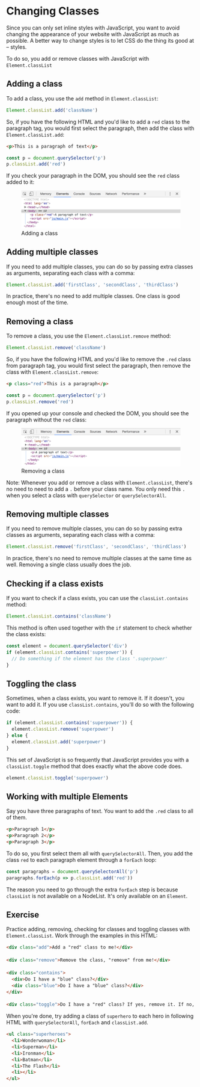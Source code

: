 # Changing Classes

Since you can only set inline styles with JavaScript, you want to avoid changing the appearance of your website with JavaScript as much as possible. A better way to change styles is to let CSS do the thing its good at – styles.

To do so, you add or remove classes with JavaScript with `Element.classList`

## Adding a class

To add a class, you use the `add` method in `Element.classList`:

```js
Element.classList.add('className')
```

So, if you have the following HTML and you'd like to add a `red` class to the paragraph tag, you would first select the paragraph, then add the class with `Element.classList.add`:

```html
<p>This is a paragraph of text</p>
```

```js
const p = document.querySelector('p')
p.classList.add('red')
```

If you check your paragraph in the DOM, you should see the `red` class added to it:

<figure>
  <img src="../../images/02/classes/add.png" alt="Adding a class">
  <figcaption>Adding a class</figcaption>
</figure>

## Adding multiple classes

If you need to add multiple classes, you can do so by passing extra classes as arguments, separating each class with a comma:

```js
Element.classList.add('firstClass', 'secondClass', 'thirdClass')
```

In practice, there's no need to add multiple classes. One class is good enough most of the time.

## Removing a class

To remove a class, you use the `Element.classList.remove` method:

```js
Element.classList.remove('className')
```

So, if you have the following HTML and you'd like to remove the `.red` class from paragraph tag, you would first select the paragraph, then remove the class with `Element.classList.remove`:

```html
<p class="red">This is a paragraph</p>
```

```js
const p = document.querySelector('p')
p.classList.remove('red')
```

If you opened up your console and checked the DOM, you should see the paragraph without the `red` class:

<figure>
  <img src="../../images/02/classes/remove.png" alt="Removing a class">
  <figcaption>Removing a class</figcaption>
</figure>

Note: Whenever you add or remove a class with `Element.classList`, there's no need to need to add a `.` before your class name. You only need this `.` when you select a class with `querySelector` or `querySelectorAll`.

## Removing multiple classes

If you need to remove multiple classes, you can do so by passing extra classes as arguments, separating each class with a comma:

```js
Element.classList.remove('firstClass', 'secondClass', 'thirdClass')
```

In practice, there's no need to remove multiple classes at the same time as well. Removing a single class usually does the job.

## Checking if a class exists

If you want to check if a class exists, you can use the `classList.contains` method:

```js
Element.classList.contains('className')
```

This method is often used together with the `if` statement to check whether the class exists:

```js
const element = document.querySelector('div')
if (element.classList.contains('superpower')) {
  // Do something if the element has the class '.superpower'
}
```

## Toggling the class

Sometimes, when a class exists, you want to remove it. If it doesn't, you want to add it. If you use `classList.contains`, you'll do so with the following code:

```js
if (element.classList.contains('superpower')) {
  element.classList.remove('superpower')
} else {
  element.classList.add('superpower')
}
```

This set of JavaScript is so frequently that JavaScript provides you with a `classList.toggle` method that does exactly what the above code does.

```js
element.classList.toggle('superpower')
```

## Working with multiple Elements

Say you have three paragraphs of text. You want to add the `.red` class to all of them.

```html
<p>Paragraph 1</p>
<p>Paragraph 2</p>
<p>Paragraph 3</p>
```

To do so, you first select them all with `querySelectorAll`. Then, you add the class `red` to each paragraph element through a `forEach` loop:

```js
const paragraphs = document.querySelectorAll('p')
paragraphs.forEach(p => p.classList.add('red'))
```

The reason you need to go through the extra `forEach` step is because `classList` is not available on a NodeList. It's only available on an `Element`.

## Exercise

Practice adding, removing, checking for classes and toggling classes with `Element.classList`. Work through the examples in this HTML:

```html
<div class="add">Add a "red" class to me!</div>

<div class="remove">Remove the class, "remove" from me!</div>

<div class="contains">
  <div>Do I have a "blue" class?</div>
  <div class="blue">Do I have a "blue" class?</div>
</div>

<div class="toggle">Do I have a "red" class? If yes, remove it. If no, add it.</div>
```

When you're done, try adding a class of `superhero` to each hero in following HTML with `querySelectorAll`, `forEach` and `classList.add`.

```html
<ul class="superheroes">
  <li>Wonderwoman</li>
  <li>Superman</li>
  <li>Ironman</li>
  <li>Batman</li>
  <li>The Flash</li>
  <li></li>
</ul>
```
